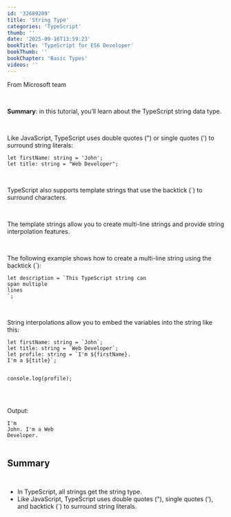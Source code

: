 ```yaml
---
id: '32689209'
title: 'String Type'
categories: 'TypeScript'
thumb: ''
date: '2025-09-16T13:59:23'
bookTitle: 'TypeScript for ES6 Developer'
bookThumb: ''
bookChapter: 'Basic Types'
videos: ''
---
```

<p>From Microsoft team</p><p>&nbsp;</p><p><strong>Summary</strong>: in this tutorial, you’ll learn about the TypeScript string data type.</p><p>&nbsp;</p><p>Like JavaScript, TypeScript uses double quotes (") or single quotes (') to surround string literals:</p><pre><code class="js javascript js-code">let firstName: string = 'John';
let title: string = "Web Developer";</code></pre><p>&nbsp;</p><p>TypeScript also supports template strings that use the backtick (`) to surround characters.</p><p>&nbsp;</p><p>The template strings allow you to create multi-line strings and provide string interpolation features.</p><p>&nbsp;</p><p>The following example shows how to create a multi-line string using the backtick (`):</p><pre><code class="js javascript js-code">let description = `This TypeScript string can 
span multiple 
lines
`;</code></pre><p>&nbsp;</p><p>String interpolations allow you to embed the variables into the string like this:</p><pre><code class="js javascript js-code">let firstName: string = `John`;
let title: string = `Web Developer`;
let profile: string = `I'm ${firstName}. 
I'm a ${title}`;

console.log(profile);</code></pre><p>&nbsp;</p><p>Output:</p><pre><code>I'm John. 
I'm a Web Developer.</code></pre><p>&nbsp;</p><p><span style="font-size:21px;"><strong>Summary</strong></span></p><p>&nbsp;</p><ul><li>In TypeScript, all strings get the string type.</li><li>Like JavaScript, TypeScript uses double quotes ("), single quotes ('), and backtick (`) to surround string literals.</li></ul>